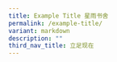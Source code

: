 ```yaml
---
title: Example Title 星雨书舍
permalink: /example-title/
variant: markdown
description: ""
third_nav_title: 立足现在
---
```


